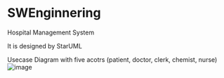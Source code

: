 # SWEnginnering

Hospital Management System

It is designed by StarUML

Usecase Diagram with five acotrs (patient, doctor, clerk, chemist, nurse)
![image](https://github.com/StrongTyphoon/SWEnginnering/assets/98576512/443fd2ac-c0ab-4c58-b0df-601e49fe7e22)

